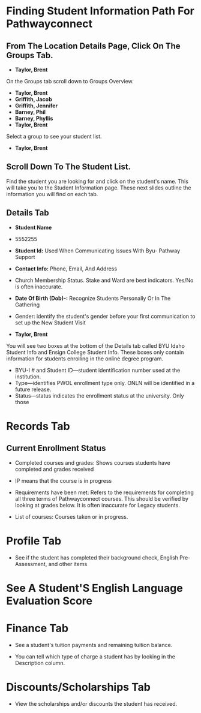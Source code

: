 # Finding Student Information Path For Pathwayconnect

## From The Location Details Page, Click On The Groups Tab.

- **Taylor, Brent**

On the Groups tab scroll down to Groups Overview.

- **Taylor, Brent**
- **Griffith, Jacob**
- **Griffith, Jennifer**
- **Barney, Phil**
- **Barney, Phyllis**
- **Taylor, Brent**

Select a group to see your student list.

- **Taylor, Brent**

## Scroll Down To The Student List.

Find the student you are looking for and click on the student's name. This will take you to the Student Information page. These next slides outline the information you will find on each tab.

## Details Tab

- **Student Name**
- 5552255
- **Student Id:** Used When Communicating Issues With Byu- Pathway Support
- **Contact Info:** Phone, Email, And Address
- Church Membership Status. Stake and Ward are best indicators. Yes/No is often inaccurate.
- **Date Of Birth (Dob)-:** Recognize Students Personally Or In The Gathering
- Gender: identify the student's gender before your first communication to set up the New Student Visit

- **Taylor, Brent**

You will see two boxes at the bottom of the Details tab called BYU Idaho Student Info and Ensign College Student Info. These boxes only contain information for students enrolling in the online degree program.

- BYU-I # and Student ID—student identification number used at the institution.
- Type—identifies PWOL enrollment type only. ONLN will be identified in a future release.
- Status—status indicates the enrollment status at the university. Only those

# Records Tab

## Current Enrollment Status

- Completed courses and grades: Shows courses students have completed and grades received
- IP means that the course is in progress

- Requirements have been met: Refers to the requirements for completing all three terms of Pathwayconnect courses. This should be verified by looking at grades below. It is often inaccurate for Legacy students.

- List of courses: Courses taken or in progress.

# Profile Tab

- See if the student has completed their background check, English Pre-Assessment, and other items

# See A Student'S English Language Evaluation Score

# Finance Tab

- See a student's tuition payments and remaining tuition balance.

- You can tell which type of charge a student has by looking in the Description column.

# Discounts/Scholarships Tab

- View the scholarships and/or discounts the student has received.

